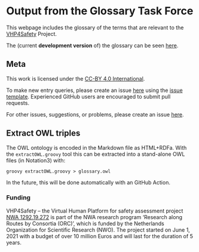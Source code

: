 # Output from the Glossary Task Force

This webpage includes the glossary  of the terms that are relevant to the [VHP4Safety](https://vhp4safety.nl/) Project.

The (current **development version** of) the glossary can be seen [here](glossary.md). 


## Meta

This work is licensed under the [CC-BY 4.0 International](https://github.com/VHP4Safety/glossary/blob/main/LICENCE.md). 

To make new entry queries, please create an issue [here](https://github.com/VHP4Safety/glossary/issues/new/choose) using the [issue template](https://github.com/VHP4Safety/glossary/blob/main/.github/ISSUE_TEMPLATE/ontology-term-request.md). Experienced GitHub users
are encouraged to submit pull requests.

For other issues, suggestions, or problems, please create an issue [here](https://github.com/VHP4Safety/glossary/issues). 

## Extract OWL triples

The OWL ontology is encoded in the Markdown file as HTML+RDFa. With the `extractOWL.groovy` tool this can
be extracted into a stand-alone OWL files (in Notation3) with:

```shell
groovy extractOWL.groovy > glossary.owl
```

In the future, this will be done automatically with an GitHub Action.

### Funding

VHP4Safety – the Virtual Human Platform for safety assessment project
[NWA 1292.19.272](https://www.nwo.nl/projecten/nwa129219272) is part of the NWA
research program ‘Research along Routes by Consortia (ORC)’, which is funded by the Netherlands Organization
for Scientific Research (NWO). The project started on June 1, 2021 with a budget of over 10 million Euros
and will last for the duration of 5 years. 
